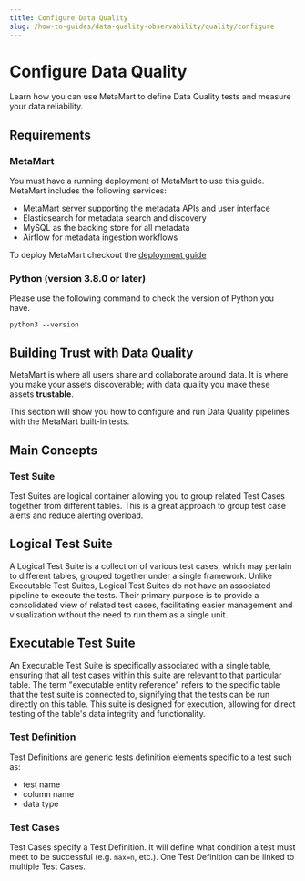 ```yaml
---
title: Configure Data Quality
slug: /how-to-guides/data-quality-observability/quality/configure
---
```


# Configure Data Quality

Learn how you can use MetaMart to define Data Quality tests and measure your data reliability.

## Requirements

### MetaMart

You must have a running deployment of MetaMart to use this guide. MetaMart includes the following services:

* MetaMart server supporting the metadata APIs and user interface
* Elasticsearch for metadata search and discovery
* MySQL as the backing store for all metadata
* Airflow for metadata ingestion workflows

To deploy MetaMart checkout the [deployment guide](/deployment)

### Python (version 3.8.0 or later)

Please use the following command to check the version of Python you have.

```
python3 --version
```

## Building Trust with Data Quality

MetaMart is where all users share and collaborate around data. It is where you make your assets discoverable; with data quality you make these assets **trustable**.

This section will show you how to configure and run Data Quality pipelines with the MetaMart built-in tests.

## Main Concepts
### Test Suite
Test Suites are logical container allowing you to group related Test Cases together from different tables. This is a great approach to group test case alerts and reduce alerting overload.

## Logical Test Suite
A Logical Test Suite is a collection of various test cases, which may pertain to different tables, grouped together under a single framework. Unlike Executable Test Suites, Logical Test Suites do not have an associated pipeline to execute the tests. Their primary purpose is to provide a consolidated view of related test cases, facilitating easier management and visualization without the need to run them as a single unit.

## Executable Test Suite
An Executable Test Suite is specifically associated with a single table, ensuring that all test cases within this suite are relevant to that particular table. The term "executable entity reference" refers to the specific table that the test suite is connected to, signifying that the tests can be run directly on this table. This suite is designed for execution, allowing for direct testing of the table's data integrity and functionality.

### Test Definition
Test Definitions are generic tests definition elements specific to a test such as:
- test name
- column name
- data type

### Test Cases
Test Cases specify a Test Definition. It will define what condition a test must meet to be successful (e.g. `max=n`, etc.). One Test Definition can be linked to multiple Test Cases.
